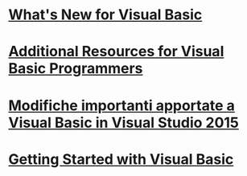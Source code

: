# [What's New for Visual Basic](whats-new.md)
# [Additional Resources for Visual Basic Programmers](additional-resources.md)
# [Modifiche importanti apportate a Visual Basic in Visual Studio 2015](breaking-changes-in-visual-studio-2015.md)
# [Getting Started with Visual Basic](index.md)
